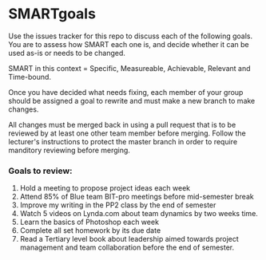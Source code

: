 # SMARTgoals
Use the issues tracker for this repo to discuss each of the following goals. You are to assess how SMART each one is, and decide whether it can be used as-is or needs to be changed.

SMART in this context = Specific, Measureable, Achievable, Relevant and Time-bound.

Once you have decided what needs fixing, each member of your group should be assigned a goal to rewrite and must make a new branch to make changes.

All changes must be merged back in using a pull request that is to be reviewed by at least one other team member before merging. Follow the lecturer's instructions to protect the master branch in order to require manditory reviewing before merging.

### Goals to review:

1. Hold a meeting to propose project ideas each week
2. Attend 85% of Blue team BIT-pro meetings before mid-semester break
3. Improve my writing in the PP2 class by the end of semester
4. Watch 5 videos on Lynda.com about team dynamics by two weeks time.
5. Learn the basics of Photoshop each week
6. Complete all set homework by its due date
7. Read a Tertiary level book about leadership aimed towards project management and team collaboration before the end of semester.
